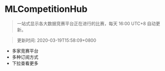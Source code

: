 # MLCompetitionHub

> 一站式显示各大数据竞赛平台正在进行的比赛，每天 16:00 UTC+8 自动更新。
  
> 更新时间: 2020-03-19T15:58:09+0800 

* 多家竞赛平台
* 多种订阅方式
* 下拉查看更多